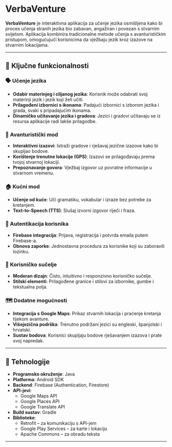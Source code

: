 # VerbaVenture

**VerbaVenture** je interaktivna aplikacija za učenje jezika osmišljena kako bi proces učenja stranih jezika bio zabavan, angažiran i povezan s stvarnim svijetom. Aplikacija kombinira tradicionalne metode učenja s avanturističkim pristupom, omogućujući korisnicima da vježbaju jezik kroz izazove na stvarnim lokacijama.

---

## 🔑 Ključne funkcionalnosti

### 🗣️ Učenje jezika
- **Odabir materinjeg i ciljanog jezika**: Korisnik može odabrati svoj materinji jezik i jezik koji želi učiti.
- **Prilagođeni izbornici s ikonama**: Padajući izbornici s izborom jezika i grada, svaki s pripadajućim ikonama.
- **Dinamičko učitavanje jezika i gradova**: Jezici i gradovi učitavaju se iz resursa aplikacije radi lakše prilagodbe.

### 🧭 Avanturistički mod
- **Interaktivni izazovi**: Istraži gradove i rješavaj jezične izazove kako bi skupljao bodove.
- **Korištenje trenutne lokacije (GPS)**: Izazovi se prilagođavaju prema tvojoj stvarnoj lokaciji.
- **Prepoznavanje govora**: Vježbaj izgovor uz povratne informacije u stvarnom vremenu.

### 🏠 Kućni mod
- **Učenje od kuće**: Uči gramatiku, vokabular i izraze bez potrebe za kretanjem.
- **Text-to-Speech (TTS)**: Slušaj izvorni izgovor riječi i fraza.

### 🔐 Autentikacija korisnika
- **Firebase integracija**: Prijava, registracija i potvrda emaila putem Firebase-a.
- **Obnova zaporke**: Jednostavna procedura za korisnike koji su zaboravili lozinku.

### 🎨 Korisničko sučelje
- **Moderan dizajn**: Čisto, intuitivno i responzivno korisničko sučelje.
- **Stilski elementi**: Prilagođene granice i stilovi za izbornike, gumbe i tekstualna polja.

### 🗺️ Dodatne mogućnosti
- **Integracija s Google Maps**: Prikaz stvarnih lokacija i praćenje kretanja tijekom avanture.
- **Višejezična podrška**: Trenutno podržani jezici su engleski, španjolski i hrvatski.
- **Sustav bodova**: Korisnici skupljaju bodove rješavanjem izazova i prate svoj napredak.

---

## 🧪 Tehnologije

- **Programsko okruženje**: Java
- **Platforma**: Android SDK
- **Backend**: Firebase (Authentication, Firestore)
- **API-jevi**:
  - Google Maps API
  - Google Places API
  - Google Translate API
- **Build sustav**: Gradle
- **Biblioteke**:
  - Retrofit – za komunikaciju s API-jem
  - Google Play Services – za karte i lokaciju
  - Apache Commons – za obradu teksta

---
